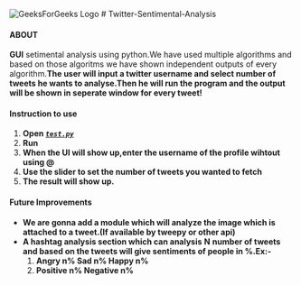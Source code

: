 ![GeeksForGeeks Logo](https://github.com/akbloodadarsh/Twitter-Sentimental-Analysis/blob/master/Twitterlogo.png?raw=true)
                                    # Twitter-Sentimental-Analysis

#### ABOUT

**GUI** setimental analysis using python.We have used multiple algorithms and based on those algoritms we have shown independent outputs of every algorithm.**The user will input a twitter username and select number of tweets he wants to analyse.Then he will run the program and the output will be shown in seperate window for every tweet!**

#### Instruction to use
1. **Open [_`test.py`_](https://github.com/akbloodadarsh/Twitter-Sentimental-Analysis/blob/master/test.py)**
2. **Run**
3. **When the UI will show up,enter the username of the profile wihtout using @**
4. **Use the slider to set the number of tweets you wanted to fetch**
5. **The result will show up.**

#### Future Improvements
* **We are gonna add a module which will analyze the image which is attached to a tweet.(If available by tweepy or other api)** 
* **A hashtag analysis section which can analysis** **N** **number of tweets and based on the tweets will give sentiments of people in %.Ex:-**  
  1. **Angry n% Sad n% Happy n%**
  2. **Positive n% Negative n%**
